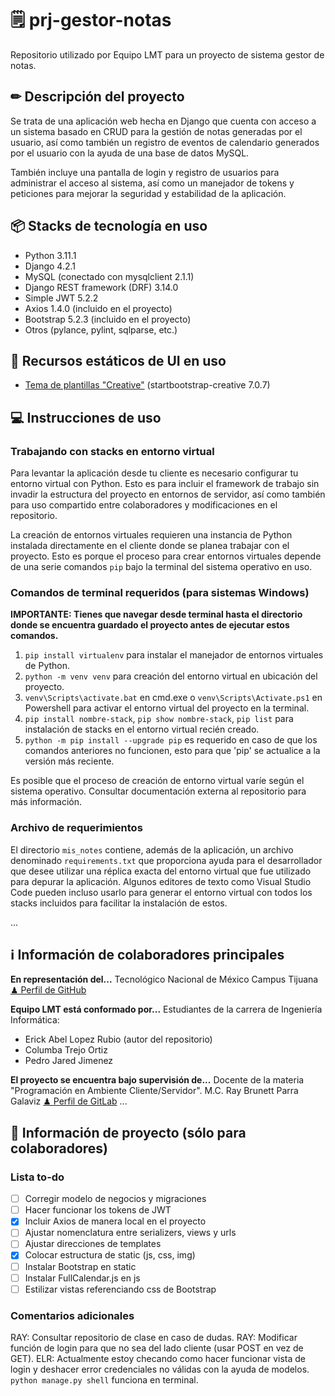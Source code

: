 # 🗒 prj-gestor-notas
Repositorio utilizado por Equipo LMT para un proyecto de sistema gestor de notas.


## ✏ Descripción del proyecto
Se trata de una aplicación web hecha en Django que cuenta con acceso a un sistema basado en CRUD para la gestión de notas generadas por el usuario, así como también un registro de eventos de calendario generados por el usuario con la ayuda de una base de datos MySQL.

También incluye una pantalla de login y registro de usuarios para administrar el acceso al sistema, así como un manejador de tokens y peticiones para mejorar la seguridad y estabilidad de la aplicación.


## 📦 Stacks de tecnología en uso
- Python 3.11.1
- Django 4.2.1
- MySQL (conectado con mysqlclient 2.1.1)
- Django REST framework (DRF) 3.14.0
- Simple JWT 5.2.2
- Axios 1.4.0 (incluido en el proyecto)
- Bootstrap 5.2.3 (incluido en el proyecto)
- Otros (pylance, pylint, sqlparse, etc.)


## 📁 Recursos estáticos de UI en uso
- [Tema de plantillas "Creative"](https://github.com/startbootstrap/startbootstrap-creative) (startbootstrap-creative 7.0.7)


## 💻 Instrucciones de uso
### Trabajando con stacks en entorno virtual
Para levantar la aplicación desde tu cliente es necesario configurar tu entorno virtual con Python.
Esto es para incluir el framework de trabajo sin invadir la estructura del proyecto en entornos de servidor, así como también para uso compartido entre colaboradores y modificaciones en el repositorio.

La creación de entornos virtuales requieren una instancia de Python instalada directamente en el cliente donde se planea trabajar con el proyecto. Esto es porque el proceso para crear entornos virtuales depende de una serie comandos `pip` bajo la terminal del sistema operativo en uso. 

### Comandos de terminal requeridos **(para sistemas Windows)**
**IMPORTANTE: Tienes que navegar desde terminal hasta el directorio donde se encuentra guardado el proyecto antes de ejecutar estos comandos.**
1. `pip install virtualenv` para instalar el manejador de entornos virtuales de Python.
2. `python -m venv venv` para creación del entorno virtual en ubicación del proyecto.
3. `venv\Scripts\activate.bat` en cmd.exe o `venv\Scripts\Activate.ps1` en Powershell para activar el entorno virtual del proyecto en la terminal.
3. `pip install nombre-stack`, `pip show nombre-stack`, `pip list` para instalación de stacks en el entorno virtual recién creado.
0. `python -m pip install --upgrade pip` es requerido en caso de que los comandos anteriores no funcionen, esto para que 'pip' se actualice a la versión más reciente.

Es posible que el proceso de creación de entorno virtual varíe según el sistema operativo. Consultar documentación externa al repositorio para más información.

### Archivo de requerimientos
El directorio `mis_notes` contiene, además de la aplicación, un archivo denominado `requirements.txt` que proporciona ayuda para el desarrollador que desee utilizar una réplica exacta del entorno virtual que fue utilizado para depurar la aplicación. Algunos editores de texto como Visual Studio Code pueden incluso usarlo para generar el entorno virtual con todos los stacks incluidos para facilitar la instalación de estos.

...

## ℹ Información de colaboradores principales
**En representación del...**
Tecnológico Nacional de México Campus Tijuana
[♟ Perfil de GitHub](https://github.com/tectijuana)

**Equipo LMT está conformado por...**
Estudiantes de la carrera de Ingeniería Informática:
- Erick Abel Lopez Rubio (autor del repositorio)
- Columba Trejo Ortiz
- Pedro Jared Jimenez

**El proyecto se encuentra bajo supervisión de...**
Docente de la materia "Programación en Ambiente Cliente/Servidor".
M.C. Ray Brunett Parra Galaviz
[♟ Perfil de GitLab](https://gitlab.com/RayParra)
...

## 🎯 Información de proyecto (sólo para colaboradores)
### Lista to-do
- [ ] Corregir modelo de negocios y migraciones
- [ ] Hacer funcionar los tokens de JWT
- [x] Incluir Axios de manera local en el proyecto
- [ ] Ajustar nomenclatura entre serializers, views y urls
- [ ] Ajustar direcciones de templates
- [x] Colocar estructura de static (js, css, img)
- [ ] Instalar Bootstrap en static
- [ ] Instalar FullCalendar.js en js
- [ ] Estilizar vistas referenciando css de Bootstrap

### Comentarios adicionales
RAY: Consultar repositorio de clase en caso de dudas.
RAY: Modificar función de login para que no sea del lado cliente (usar POST en vez de GET).
ELR: Actualmente estoy checando como hacer funcionar vista de login y deshacer error credenciales no válidas con la ayuda de modelos. `python manage.py shell` funciona en terminal.